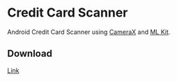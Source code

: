 # Credit Card Scanner
Android Credit Card Scanner using [CameraX](https://developer.android.com/training/camerax) and [ML Kit](https://developers.google.com/ml-kit/vision/text-recognition).

## Download
[Link](https://github.com/dcampogiani/CreditCardScanner/releases/download/0.0.1/app-debug.apk)
